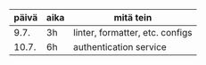 | päivä | aika | mitä tein                       |
| ----- | ---- | ------------------------------- |
| 9.7.  | 3h   | linter, formatter, etc. configs |
| 10.7. | 6h   | authentication service          |
